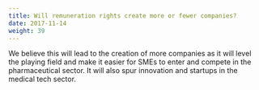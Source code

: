 ```yaml
---
title: Will remuneration rights create more or fewer companies?
date: 2017-11-14
weight: 39
---
```

We believe this will lead to the creation of more companies as it will level the playing field and make it easier for SMEs to enter and compete in the pharmaceutical sector. It will also spur innovation and startups in the medical tech sector.
